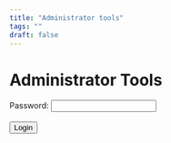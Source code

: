 ```yaml
---
title: "Administrator tools"
tags: ""
draft: false
---
```


<h1>Administrator Tools</h1>

<!-- Password Form -->
<form id="password-form">
    <label for="password">Password:</label>
    <input type="password" id="password" name="password" required>
    <br><br>
    <button type="submit">Login</button>
</form>

<!-- Guest Input Form (Initially Hidden) -->
<form id="guest-form" style="display:none;">
    <label for="guests">Set Number of Guests Allowed:</label>
    <input type="number" id="guests" name="guests" required>
    <br><br>
    <button type="submit">Update</button>
</form>

<!-- Message Display -->
<p id="message"></p>

<script src="/js/admin.js"></script>
